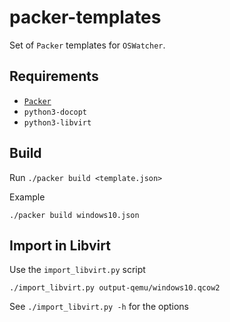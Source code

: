 # packer-templates

Set of `Packer` templates for `OSWatcher`.

## Requirements

- [`Packer`](https://www.packer.io/downloads.html)
- `python3-docopt`
- `python3-libvirt`

## Build

Run `./packer build <template.json>`

Example

    ./packer build windows10.json

## Import in Libvirt

Use the `import_libvirt.py` script

    ./import_libvirt.py output-qemu/windows10.qcow2

See `./import_libvirt.py -h` for the options
